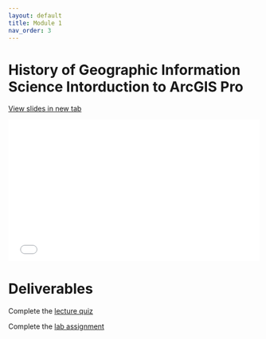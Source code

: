 ```yaml
---
layout: default
title: Module 1
nav_order: 3
---
```



# History of Geographic Information Science Intorduction to ArcGIS Pro


<a href="docs/Introduction.html" target="_blank">View slides in new tab</a>

<div style="overflow: hidden;
  padding-top: 56.25%;
  position: relative">
  <iframe src="docs/Introduction.html" title="Processes" scrolling="no" frameborder="0"
    style="border: 0;
   height: 100%;
   left: 0;
   position: absolute;
   top: 0;
   width: 100%;">
   <p>Your browser does not support iframes.</p>
 </iframe>
</div>



# Deliverables

Complete the [lecture quiz]()

Complete the [lab assignment](https://june-skeeter.github.io/GEOB270_Lab1_2021S1/)

